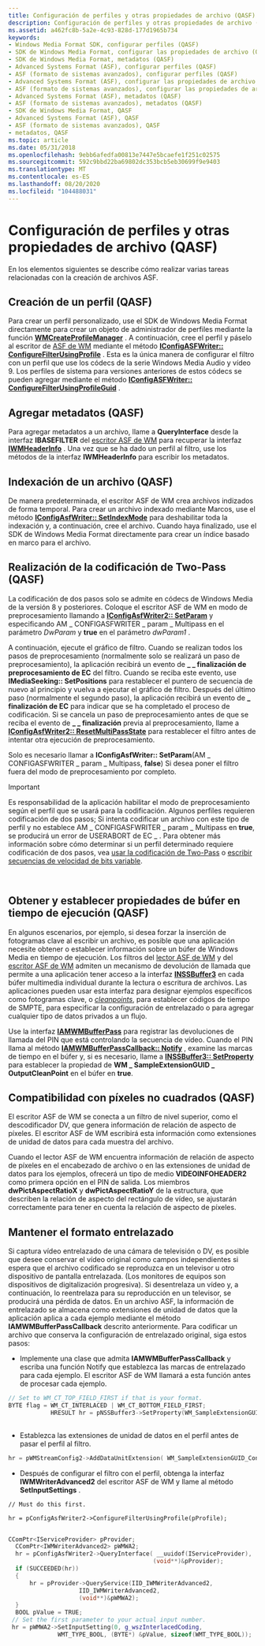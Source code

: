 ```yaml
---
title: Configuración de perfiles y otras propiedades de archivo (QASF)
description: Configuración de perfiles y otras propiedades de archivo (QASF)
ms.assetid: a462fc8b-5a2e-4c93-828d-177d1965b734
keywords:
- Windows Media Format SDK, configurar perfiles (QASF)
- SDK de Windows Media Format, configurar las propiedades de archivo (QASF)
- SDK de Windows Media Format, metadatos (QASF)
- Advanced Systems Format (ASF), configurar perfiles (QASF)
- ASF (formato de sistemas avanzados), configurar perfiles (QASF)
- Advanced Systems Format (ASF), configurar las propiedades de archivo (QASF)
- ASF (formato de sistemas avanzados), configurar las propiedades de archivo (QASF)
- Advanced Systems Format (ASF), metadatos (QASF)
- ASF (formato de sistemas avanzados), metadatos (QASF)
- SDK de Windows Media Format, QASF
- Advanced Systems Format (ASF), QASF
- ASF (formato de sistemas avanzados), QASF
- metadatos, QASF
ms.topic: article
ms.date: 05/31/2018
ms.openlocfilehash: 9ebb6afedfa00813e7447e5bcaefe1f251c02575
ms.sourcegitcommit: 592c9bbd22ba69802dc353bcb5eb30699f9e9403
ms.translationtype: MT
ms.contentlocale: es-ES
ms.lasthandoff: 08/20/2020
ms.locfileid: "104488031"
---
```

# <a name="configuring-profiles-and-other-file-properties-qasf"></a>Configuración de perfiles y otras propiedades de archivo (QASF)

En los elementos siguientes se describe cómo realizar varias tareas relacionadas con la creación de archivos ASF.

## <a name="creating-a-profile-qasf"></a>Creación de un perfil (QASF)

Para crear un perfil personalizado, use el SDK de Windows Media Format directamente para crear un objeto de administrador de perfiles mediante la función [**WMCreateProfileManager**](/previous-versions/windows/desktop/api/Wmsdkidl/nf-wmsdkidl-wmcreateprofilemanager) . A continuación, cree el perfil y páselo al escritor de [ASF de WM](wm-asf-writer-filter.md) mediante el método [**IConfigASFWriter:: ConfigureFilterUsingProfile**](iconfigasfwriter-configurefilterusingprofile.md) . Esta es la única manera de configurar el filtro con un perfil que use los códecs de la serie Windows Media Audio y vídeo 9. Los perfiles de sistema para versiones anteriores de estos códecs se pueden agregar mediante el método [**IConfigASFWriter:: ConfigureFilterUsingProfileGuid**](iconfigasfwriter-configurefilterusingprofileguid.md) .

## <a name="adding-metadata-qasf"></a>Agregar metadatos (QASF)

Para agregar metadatos a un archivo, llame a **QueryInterface** desde la interfaz **IBASEFILTER** del [escritor ASF de WM](wm-asf-writer-filter.md) para recuperar la interfaz [**IWMHeaderInfo**](/previous-versions/windows/desktop/api/wmsdkidl/nn-wmsdkidl-iwmheaderinfo) . Una vez que se ha dado un perfil al filtro, use los métodos de la interfaz **IWMHeaderInfo** para escribir los metadatos.

## <a name="indexing-a-file-qasf"></a>Indexación de un archivo (QASF)

De manera predeterminada, el escritor ASF de WM crea archivos indizados de forma temporal. Para crear un archivo indexado mediante Marcos, use el método [**IConfigAsfWriter:: SetIndexMode**](iconfigasfwriter-setindexmode.md) para deshabilitar toda la indexación y, a continuación, cree el archivo. Cuando haya finalizado, use el SDK de Windows Media Format directamente para crear un índice basado en marco para el archivo.

## <a name="performing-two-pass-encoding-qasf"></a>Realización de la codificación de Two-Pass (QASF)

La codificación de dos pasos solo se admite en códecs de Windows Media de la versión 8 y posteriores. Coloque el escritor ASF de WM en modo de preprocesamiento llamando a [**IConfigAsfWriter2:: SetParam**](iconfigasfwriter2-setparam.md) y especificando AM \_ CONFIGASFWRITER \_ param \_ Multipass en el parámetro *DwParam* y **true** en el parámetro *dwParam1* .

A continuación, ejecute el gráfico de filtro. Cuando se realizan todos los pasos de preprocesamiento (normalmente solo se realizará un paso de preprocesamiento), la aplicación recibirá un evento de **\_ \_ finalización de preprocesamiento de EC** del filtro. Cuando se reciba este evento, use **IMediaSeeking:: SetPositions** para restablecer el puntero de secuencia de nuevo al principio y vuelva a ejecutar el gráfico de filtro. Después del último paso (normalmente el segundo paso), la aplicación recibirá un evento de **\_ finalización de EC** para indicar que se ha completado el proceso de codificación. Si se cancela un paso de preprocesamiento antes de que se reciba el evento de **\_ \_ finalización** previa al preprocesamiento, llame a [**IConfigAsfWriter2:: ResetMultiPassState**](iconfigasfwriter2-resetmultipassstate.md) para restablecer el filtro antes de intentar otra ejecución de preprocesamiento.

Solo es necesario llamar a **IConfigAsfWriter:: SetParam**(AM \_ CONFIGASFWRITER \_ param \_ Multipass, **false**) Si desea poner el filtro fuera del modo de preprocesamiento por completo.

> [!IMPORTANT]
> Es responsabilidad de la aplicación habilitar el modo de preprocesamiento según el perfil que se usará para la codificación. Algunos perfiles requieren codificación de dos pasos; Si intenta codificar un archivo con este tipo de perfil y no establece AM \_ CONFIGASFWRITER \_ param \_ Multipass en **true**, se producirá un error de USERABORT de EC \_ . Para obtener más información sobre cómo determinar si un perfil determinado requiere codificación de dos pasos, vea [usar la codificación de Two-Pass](using-two-pass-encoding.md) o [escribir secuencias de velocidad de bits variable](writing-variable-bit-rate-streams.md).

 

## <a name="getting-and-setting-buffer-properties-at-run-time-qasf"></a>Obtener y establecer propiedades de búfer en tiempo de ejecución (QASF)

En algunos escenarios, por ejemplo, si desea forzar la inserción de fotogramas clave al escribir un archivo, es posible que una aplicación necesite obtener o establecer información sobre un búfer de Windows Media en tiempo de ejecución. Los filtros del [lector ASF de WM](wm-asf-reader-filter.md) y del [escritor ASF de WM](wm-asf-writer-filter.md) admiten un mecanismo de devolución de llamada que permite a una aplicación tener acceso a la interfaz [**INSSBuffer3**](/previous-versions/windows/desktop/api/wmsbuffer/nn-wmsbuffer-inssbuffer3) en cada búfer multimedia individual durante la lectura o escritura de archivos. Las aplicaciones pueden usar esta interfaz para designar ejemplos específicos como fotogramas clave, o [*cleanpoints*](wmformat-glossary.md), para establecer códigos de tiempo de SMPTE, para especificar la configuración de entrelazado o para agregar cualquier tipo de datos privados a un flujo.

Use la interfaz [**IAMWMBufferPass**](/previous-versions/windows/desktop/api/dshowasf/nn-dshowasf-iamwmbufferpass) para registrar las devoluciones de llamada del PIN que está controlando la secuencia de vídeo. Cuando el PIN llama al método [**IAMWMBufferPassCallback:: Notify**](iamwmbufferpasscallback-notify.md) , examine las marcas de tiempo en el búfer y, si es necesario, llame a [**INSSBuffer3:: SetProperty**](/previous-versions/windows/desktop/api/Wmsbuffer/nf-wmsbuffer-inssbuffer3-setproperty) para establecer la propiedad de **WM \_ SampleExtensionGUID \_ OutputCleanPoint** en el búfer en **true**.

## <a name="non-square-pixel-support-qasf"></a>Compatibilidad con píxeles no cuadrados (QASF)

El escritor ASF de WM se conecta a un filtro de nivel superior, como el descodificador DV, que genera información de relación de aspecto de píxeles. El escritor ASF de WM escribirá esta información como extensiones de unidad de datos para cada muestra del archivo.

Cuando el lector ASF de WM encuentra información de relación de aspecto de píxeles en el encabezado de archivo o en las extensiones de unidad de datos para los ejemplos, ofrecerá un tipo de medio **VIDEOINFOHEADER2** como primera opción en el PIN de salida. Los miembros **dwPictAspectRatioX** y **dwPictAspectRatioY** de la estructura, que describen la relación de aspecto del rectángulo de vídeo, se ajustarán correctamente para tener en cuenta la relación de aspecto de píxeles.

## <a name="maintaining-interlaced-format"></a>Mantener el formato entrelazado

Si captura vídeo entrelazado de una cámara de televisión o DV, es posible que desee conservar el vídeo original como campos independientes si espera que el archivo codificado se reproduzca en un televisor u otro dispositivo de pantalla entrelazada. (Los monitores de equipos son dispositivos de digitalización progresiva). Si desentrelaza un vídeo y, a continuación, lo reentrelaza para su reproducción en un televisor, se producirá una pérdida de datos. En un archivo ASF, la información de entrelazado se almacena como extensiones de unidad de datos que la aplicación aplica a cada ejemplo mediante el método **IAMWMBufferPassCallback** descrito anteriormente. Para codificar un archivo que conserva la configuración de entrelazado original, siga estos pasos:

-   Implemente una clase que admita **IAMWMBufferPassCallback** y escriba una función Notify que establezca las marcas de entrelazado para cada ejemplo. El escritor ASF de WM llamará a esta función antes de procesar cada ejemplo.


```C++
// Set to WM_CT_TOP_FIELD_FIRST if that is your format.
BYTE flag = WM_CT_INTERLACED | WM_CT_BOTTOM_FIELD_FIRST;
            HRESULT hr = pNSSBuffer3->SetProperty(WM_SampleExtensionGUID_ContentType, (void*) &flag, WM_SampleExtension_ContentType_Size);
           
```



-   Establezca las extensiones de unidad de datos en el perfil antes de pasar el perfil al filtro.


```C++
hr = pWMStreamConfig2->AddDataUnitExtension( WM_SampleExtensionGUID_ContentType, WM_SampleExtension_ContentType_Size, NULL, 0 );
```



-   Después de configurar el filtro con el perfil, obtenga la interfaz **IWMWriterAdvanced2** del escritor ASF de WM y llame al método **SetInputSettings** .

`// Must do this first.`

`hr = pConfigAsfWriter2->ConfigureFilterUsingProfile(pProfile);`


```C++
  
CComPtr<IServiceProvider> pProvider;
  CComPtr<IWMWriterAdvanced2> pWMWA2;
  hr = pConfigAsfWriter2->QueryInterface( __uuidof(IServiceProvider),
                                         (void**)&pProvider);
  if (SUCCEEDED(hr))
  {
      hr = pProvider->QueryService(IID_IWMWriterAdvanced2,
                    IID_IWMWriterAdvanced2,
                    (void**)&pWMWA2);
  }
  BOOL pValue = TRUE;
 // Set the first parameter to your actual input number.
 hr = pWMWA2->SetInputSetting(0, g_wszInterlacedCoding,
              WMT_TYPE_BOOL, (BYTE*) &pValue, sizeof(WMT_TYPE_BOOL));
            
```



 

 